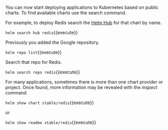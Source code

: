 You can now start deploying applications to Kubernetes based on public charts. To find available charts use the search command. 

For example, to deploy Redis search the [Helm Hub](https://hub.helm.sh/) for that chart by name.

`helm search hub redis`{{execute}}

Previously you added the Google repository.

`helm repo list`{{execute}}

Search that repo for Redis.

`helm search repo redis`{{execute}}

For many applications, sometimes there is more than one chart provider or project. Once found, more information may be revealed with the _inspect_ command.

`helm show chart stable/redis`{{execute}}

or

`helm show readme stable/redis`{{execute}}
